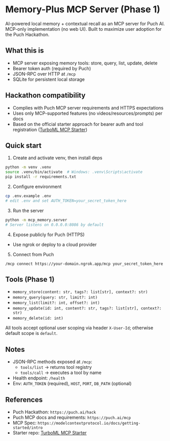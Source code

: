 # Memory-Plus MCP Server (Phase 1)

AI-powered local memory + contextual recall as an MCP server for Puch AI. MCP-only implementation (no web UI). Built to maximize user adoption for the Puch Hackathon.

## What this is
- MCP server exposing memory tools: store, query, list, update, delete
- Bearer token auth (required by Puch)
- JSON-RPC over HTTP at `/mcp`
- SQLite for persistent local storage

## Hackathon compatibility
- Complies with Puch MCP server requirements and HTTPS expectations
- Uses only MCP-supported features (no videos/resources/prompts) per docs
- Based on the official starter approach for bearer auth and tool registration ([TurboML MCP Starter](https://github.com/TurboML-Inc/mcp-starter))

## Quick start

1) Create and activate venv, then install deps
```bash
python -m venv .venv
source .venv/bin/activate  # Windows: .venv\Scripts\activate
pip install -r requirements.txt
```

2) Configure environment
```bash
cp .env.example .env
# edit .env and set AUTH_TOKEN=your_secret_token_here
```

3) Run the server
```bash
python -m mcp_memory.server
# Server listens on 0.0.0.0:8086 by default
```

4) Expose publicly for Puch (HTTPS)
- Use ngrok or deploy to a cloud provider

5) Connect from Puch
```
/mcp connect https://your-domain.ngrok.app/mcp your_secret_token_here
```

## Tools (Phase 1)
- `memory_store(content: str, tags?: list[str], context?: str)`
- `memory_query(query: str, limit?: int)`
- `memory_list(limit?: int, offset?: int)`
- `memory_update(id: int, content?: str, tags?: list[str], context?: str)`
- `memory_delete(id: int)`

All tools accept optional user scoping via header `X-User-Id`; otherwise default scope is `default`.

## Notes
- JSON-RPC methods exposed at `/mcp`:
  - `tools/list` → returns tool registry
  - `tools/call` → executes a tool by name
- Health endpoint: `/health`
- Env: `AUTH_TOKEN` (required), `HOST`, `PORT`, `DB_PATH` (optional)

## References
- Puch Hackathon: `https://puch.ai/hack`
- Puch MCP docs and requirements: `https://puch.ai/mcp`
- MCP Spec: `https://modelcontextprotocol.io/docs/getting-started/intro`
- Starter repo: [TurboML MCP Starter](https://github.com/TurboML-Inc/mcp-starter)

